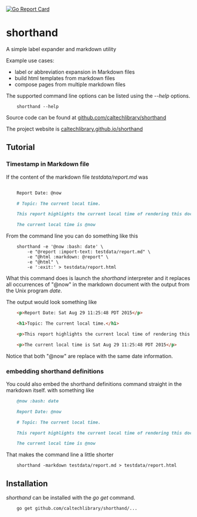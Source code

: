 
[![Go Report Card](http://goreportcard.com/badge/caltechlibrary/shorthand)](http://goreportcard.com/report/caltechlibrary/shorthand)

# shorthand

A simple label expander and markdown utility

Example use cases:

+ label or abbreviation expansion in Markdown files
+ build html templates from markdown files
+ compose pages from multiple markdown files

The supported command line options can be listed using the _--help_
options.

```shell
    shorthand --help
```
Source code can be found at [github.com/caltechlibrary/shorthand](https://github.com/caltechlibrary/shorthand)

The project website is [caltechlibrary.github.io/shorthand](http://caltechlibrary.github.io/shorthand)


## Tutorial

### Timestamp in Markdown file

If the content of the markdown file _testdata/report.md_ was

```markdown

    Report Date: @now

    # Topic: The current local time.

    This report highlights the current local time of rendering this document

    The current local time is @now

```

From the command line you can do something like this

```shell
    shorthand -e '@now :bash: date' \
        -e "@report :import-text: testdata/report.md" \
        -e "@html :markdown: @report" \
        -e "@html" \
        -e ':exit:' > testdata/report.html
```

What this command does is launch the _shorthand_ interpreter and it
replaces all occurrences of "@now" in the markdown document with the
output from the Unix program _date_. 

The output would look something like

```html
    <p>Report Date: Sat Aug 29 11:25:48 PDT 2015</p>

    <h1>Topic: The current local time.</h1>

    <p>This report highlights the current local time of rendering this document</p>

    <p>The current local time is Sat Aug 29 11:25:48 PDT 2015</p>
```

Notice that both "@now" are replace with the same date information.

### embedding shorthand definitions

You could also embed the shorthand definitions command straight in the
markdown itself. with something like

```markdown
    @now :bash: date

    Report Date: @now

    # Topic: The current local time.

    This report highlights the current local time of rendering this document

    The current local time is @now

```

That makes the command line a little shorter

```shell
    shorthand -markdown testdata/report.md > testdata/report.html
```


## Installation

_shorthand_ can be installed with the *go get* command.

```
    go get github.com/caltechlibrary/shorthand/...
```



